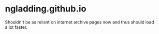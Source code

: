 # ngladding.github.io
Shouldn't be as reliant on internet archive pages now and thus should load a lot faster.
